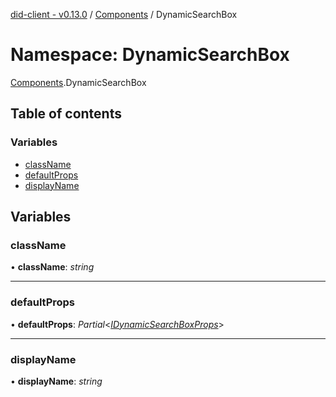 [did-client - v0.13.0](../README.md) / [Components](components.md) / DynamicSearchBox

# Namespace: DynamicSearchBox

[Components](components.md).DynamicSearchBox

## Table of contents

### Variables

- [className](components.dynamicsearchbox.md#classname)
- [defaultProps](components.dynamicsearchbox.md#defaultprops)
- [displayName](components.dynamicsearchbox.md#displayname)

## Variables

### className

• **className**: *string*

___

### defaultProps

• **defaultProps**: *Partial*<[*IDynamicSearchBoxProps*](../interfaces/components.idynamicsearchboxprops.md)\>

___

### displayName

• **displayName**: *string*
